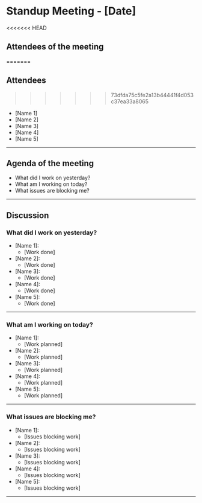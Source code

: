 # Standup Meeting - [Date]

<<<<<<< HEAD
## Attendees of the meeting
=======
## Attendees
>>>>>>> 73dfda75c5fe2a13b44441f4d053c37ea33a8065

- [Name 1]
- [Name 2]
- [Name 3]
- [Name 4]
- [Name 5]

---

## Agenda of the meeting

- What did I work on yesterday?
- What am I working on today?
- What issues are blocking me?

---

## Discussion

### What did I work on yesterday?

- [Name 1]: 
  - [Work done]
- [Name 2]: 
  - [Work done]
- [Name 3]: 
  - [Work done]
- [Name 4]: 
  - [Work done]
- [Name 5]: 
  - [Work done]

---

### What am I working on today?

- [Name 1]: 
  - [Work planned]
- [Name 2]: 
  - [Work planned]
- [Name 3]: 
  - [Work planned]
- [Name 4]: 
  - [Work planned]
- [Name 5]: 
  - [Work planned]

---

### What issues are blocking me?

- [Name 1]: 
  - [Issues blocking work]
- [Name 2]: 
  - [Issues blocking work]
- [Name 3]: 
  - [Issues blocking work]
- [Name 4]: 
  - [Issues blocking work]
- [Name 5]: 
  - [Issues blocking work]
---
